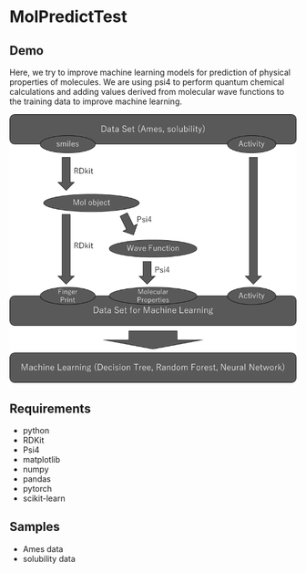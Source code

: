 # MolPredictTest

## Demo
Here, we try to improve machine learning models for prediction of physical properties of molecules.
We are using psi4 to perform quantum chemical calculations and adding values derived from molecular wave functions to the training data to improve machine learning.

![image](./image.png)

## Requirements
* python
* RDKit
* Psi4
* matplotlib
* numpy
* pandas
* pytorch
* scikit-learn

## Samples
* Ames data
* solubility data


